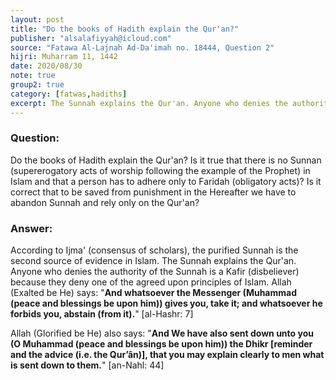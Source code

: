 ```yaml
---
layout: post
title: "Do the books of Hadith explain the Qur'an?"
publisher: "alsalafiyyah@icloud.com"
source: "Fatawa Al-Lajnah Ad-Da'imah no. 18444, Question 2"
hijri: Muharram 11, 1442
date: 2020/08/30
note: true
group2: true
category: [fatwas,hadiths]
excerpt: The Sunnah explains the Qur'an. Anyone who denies the authority of the Sunnah is a kafir because they deny one of the agreed upon principles of Islam.
---
```


### Question: 
Do the books of Hadith explain the Qur'an? Is it true that there is no Sunnan (supererogatory acts of worship following the example of the Prophet) in Islam and that a person has to adhere only to Faridah (obligatory acts)? Is it correct that to be saved from punishment in the Hereafter we have to abandon Sunnah and rely only on the Qur'an?

### Answer:
According to Ijma' (consensus of scholars), the purified Sunnah is the second source of evidence in Islam. The Sunnah explains the Qur'an. Anyone who denies the authority of the Sunnah is a Kafir (disbeliever) because they deny one of the agreed upon principles of Islam. Allah (Exalted be He) says: "**And whatsoever the Messenger (Muhammad (peace and blessings be upon him)) gives you, take it; and whatsoever he forbids you, abstain (from it).**" [al-Hashr: 7]

Allah (Glorified be He) also says: "**And We have also sent down unto you (O Muhammad (peace and blessings be upon him)) the Dhikr [reminder and the advice (i.e. the Qur’ân)], that you may explain clearly to men what is sent down to them.**" [an-Nahl: 44]
